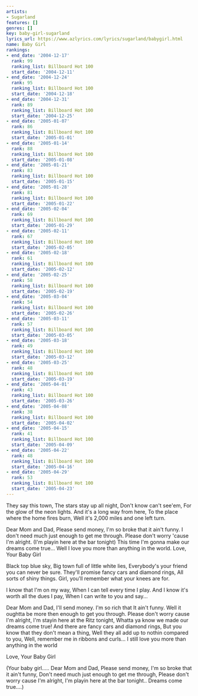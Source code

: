 ```yaml
---
artists:
- Sugarland
features: []
genres: []
key: baby-girl-sugarland
lyrics_url: https://www.azlyrics.com/lyrics/sugarland/babygirl.html
name: Baby Girl
rankings:
- end_date: '2004-12-17'
  rank: 99
  ranking_list: Billboard Hot 100
  start_date: '2004-12-11'
- end_date: '2004-12-24'
  rank: 95
  ranking_list: Billboard Hot 100
  start_date: '2004-12-18'
- end_date: '2004-12-31'
  rank: 89
  ranking_list: Billboard Hot 100
  start_date: '2004-12-25'
- end_date: '2005-01-07'
  rank: 86
  ranking_list: Billboard Hot 100
  start_date: '2005-01-01'
- end_date: '2005-01-14'
  rank: 88
  ranking_list: Billboard Hot 100
  start_date: '2005-01-08'
- end_date: '2005-01-21'
  rank: 83
  ranking_list: Billboard Hot 100
  start_date: '2005-01-15'
- end_date: '2005-01-28'
  rank: 81
  ranking_list: Billboard Hot 100
  start_date: '2005-01-22'
- end_date: '2005-02-04'
  rank: 69
  ranking_list: Billboard Hot 100
  start_date: '2005-01-29'
- end_date: '2005-02-11'
  rank: 67
  ranking_list: Billboard Hot 100
  start_date: '2005-02-05'
- end_date: '2005-02-18'
  rank: 61
  ranking_list: Billboard Hot 100
  start_date: '2005-02-12'
- end_date: '2005-02-25'
  rank: 58
  ranking_list: Billboard Hot 100
  start_date: '2005-02-19'
- end_date: '2005-03-04'
  rank: 54
  ranking_list: Billboard Hot 100
  start_date: '2005-02-26'
- end_date: '2005-03-11'
  rank: 57
  ranking_list: Billboard Hot 100
  start_date: '2005-03-05'
- end_date: '2005-03-18'
  rank: 49
  ranking_list: Billboard Hot 100
  start_date: '2005-03-12'
- end_date: '2005-03-25'
  rank: 48
  ranking_list: Billboard Hot 100
  start_date: '2005-03-19'
- end_date: '2005-04-01'
  rank: 43
  ranking_list: Billboard Hot 100
  start_date: '2005-03-26'
- end_date: '2005-04-08'
  rank: 38
  ranking_list: Billboard Hot 100
  start_date: '2005-04-02'
- end_date: '2005-04-15'
  rank: 41
  ranking_list: Billboard Hot 100
  start_date: '2005-04-09'
- end_date: '2005-04-22'
  rank: 48
  ranking_list: Billboard Hot 100
  start_date: '2005-04-16'
- end_date: '2005-04-29'
  rank: 53
  ranking_list: Billboard Hot 100
  start_date: '2005-04-23'
---
```


They say this town,
The stars stay up all night,
Don't know can't see'em,
For the glow of the neon lights.
And it's a long way from here,
To the place where the home fires   burn,
Well it's 2,000 miles and one left turn.


Dear Mom and Dad,
Please send money,
I'm so broke that it ain't funny.
I don't need much just enough to get me through.
Please don't worry 'cause I'm alright.
(I'm playin here at the bar tonight)
This time I'm gonna make our dreams come true...
Well I love you more than anything in the world.
Love,
Your Baby Girl

Black top blue sky,
Big town full of little white lies,
Everybody's your friend you can never be sure.
They'll promise fancy cars and diamond rings,
All sorts of shiny things.
Girl, you'll remember what your knees are for.



I know that I'm on my way,
When I can tell every time I play.
And I know it's worth all the dues I pay,
When I can write to you and say...

Dear Mom and Dad,
I'll send money. I'm so rich that It ain't funny.
Well it oughtta be more then enough to get you through.
Please don't worry cause I'm alright,
I'm stayin here at the Ritz tonight,
Whatta ya know we made our dreams come true!
And there are fancy cars and diamond rings,
But you know that they don't mean a thing,
Well they all add up to nothin compared to you,
Well, remember me in ribbons and curls...
I still love you more than anything in the world

Love,
Your Baby Girl

(Your baby girl.....
Dear Mom and Dad,
Please send money,
I'm so broke that it ain't funny,
Don't need much just enough to get me through,
Please don't worry cause I'm alright,
I'm playin here at the bar tonight..
Dreams come true....)



